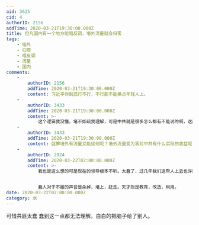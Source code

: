 ```yaml
---
aid: 3625
cid: 4
authorID: 2156
addTime: 2020-03-21T19:30:00.000Z
title: 但凡国内有一个地方能唱反调，墙外流量就会归零
tags:
    - 墙外
    - 归零
    - 唱反调
    - 流量
    - 国内
comments:
    -
        authorID: 2156
        addTime: 2020-03-21T19:30:00.000Z
        content: 习近平你到底行不行，不行能不能换点年轻人上。
    -
        authorID: 3433
        addTime: 2020-03-21T19:30:00.000Z
        content: >-
            这个逻辑我没懂，堵不如疏我理解，可是中共就是很多怎么都有不能说的啊，这部分怎么都得去墙外讨论吧？还有墙外流量怎么可能等于零呢？还有很多生活在墙外的啊
    -
        authorID: 3433
        addTime: 2020-03-21T19:30:00.000Z
        content: 就算墙外有流量又能如何呢？墙外流量变为零对中共有什么实际的收益呢？那他为啥要在乎墙外流量变不变为零呢
    -
        authorID: 2924
        addTime: 2020-03-22T02:00:00.000Z
        content: >-
            我也是这么想的可是现在的领导根本不听。太蠢了，过几年我们这帮人上去也许就能改变了吧，这也是我当初入党的理想。与其让反贼思想在墙外极端化不如控制于墙内徐徐改造。


            蠢人对于不服的声音是杀掉，堵上，赶走。天才则是教育，改造，利用。
date: 2020-03-22T02:00:00.000Z
category: 水
---
```


可惜共匪太蠢 蠢到这一点都无法理解。白白的把脑子给了别人。
